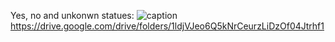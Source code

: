 Yes, no and unkonwn statues: 
![caption](https://drive.google.com/drive/folders/1ldjVJeo6Q5kNrCeurzLiDzOf04Jtrhf1)
https://drive.google.com/drive/folders/1ldjVJeo6Q5kNrCeurzLiDzOf04Jtrhf1
